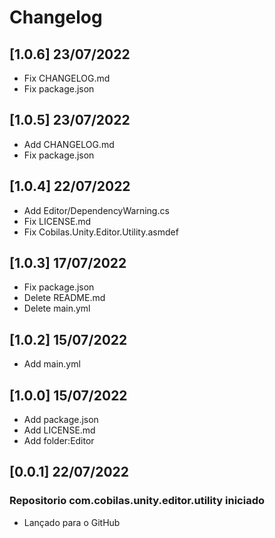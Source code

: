 # Changelog
## [1.0.6] 23/07/2022
- Fix CHANGELOG.md
- Fix package.json
## [1.0.5] 23/07/2022
- Add CHANGELOG.md
- Fix package.json
## [1.0.4] 22/07/2022
- Add Editor/DependencyWarning.cs
- Fix LICENSE.md
- Fix Cobilas.Unity.Editor.Utility.asmdef
## [1.0.3] 17/07/2022
- Fix package.json
- Delete README.md
- Delete main.yml
## [1.0.2] 15/07/2022
- Add main.yml
## [1.0.0] 15/07/2022
- Add package.json
- Add LICENSE.md
- Add folder:Editor
## [0.0.1] 22/07/2022
### Repositorio com.cobilas.unity.editor.utility iniciado
- Lançado para o GitHub